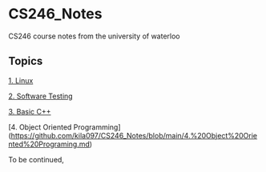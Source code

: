 # CS246_Notes
CS246 course notes from the university of waterloo

## Topics

[1.  Linux](https://github.com/kila097/CS246_Notes/blob/main/1.%20Linux.md)


[2.  Software Testing](https://github.com/kila097/CS246_Notes/blob/main/2.%20Software%20Testing.md)


[3. Basic C++](https://github.com/kila097/CS246_Notes/blob/main/3.%20Basic%20C%2B%2B.md)


[4. Object Oriented Programming] (https://github.com/kila097/CS246_Notes/blob/main/4.%20Object%20Oriented%20Programing.md)


To be continued,

